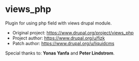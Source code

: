 # views_php

Plugin for using php field with views drupal module.

- Original project: https://www.drupal.org/project/views_php
- Project author: https://www.drupal.org/u/fizk
- Patch author: https://www.drupal.org/u/liquidcms

Special thanks to: **Yonas Yanfa** and **Peter Lindstrom**.
